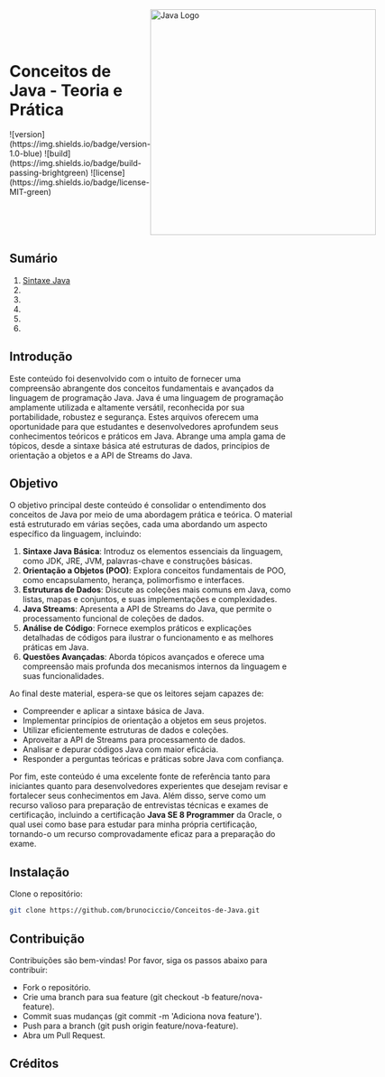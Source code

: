 <div style="display: flex; align-items: center; justify-content: space-between;">
  <div>
    <h1>Conceitos de Java - Teoria e Prática</h1>
    <p>
      ![version](https://img.shields.io/badge/version-1.0-blue)
      ![build](https://img.shields.io/badge/build-passing-brightgreen)
      ![license](https://img.shields.io/badge/license-MIT-green)
    </p>
  </div>
  <div>
    <img src="https://www.logo.wine/a/logo/Java_(programming_language)/Java_(programming_language)-Logo.wine.svg" alt="Java Logo" width="400">
  </div>
</div>

## Sumário

1. [Sintaxe Java](Conteúdo/sintaxeJava.ipynb)
2. 
3. 
4. 
5. 
6. 

## Introdução

Este conteúdo foi desenvolvido com o intuito de fornecer uma compreensão abrangente dos conceitos fundamentais e avançados da linguagem de programação Java. Java é uma linguagem de programação amplamente utilizada e altamente versátil, reconhecida por sua portabilidade, robustez e segurança. Estes arquivos oferecem uma oportunidade para que estudantes e desenvolvedores aprofundem seus conhecimentos teóricos e práticos em Java. Abrange uma ampla gama de tópicos, desde a sintaxe básica até estruturas de dados, princípios de orientação a objetos e a API de Streams do Java.

## Objetivo

O objetivo principal deste conteúdo é consolidar o entendimento dos conceitos de Java por meio de uma abordagem prática e teórica. O material está estruturado em várias seções, cada uma abordando um aspecto específico da linguagem, incluindo:

1. **Sintaxe Java Básica**: Introduz os elementos essenciais da linguagem, como JDK, JRE, JVM, palavras-chave e construções básicas.
2. **Orientação a Objetos (POO)**: Explora conceitos fundamentais de POO, como encapsulamento, herança, polimorfismo e interfaces.
3. **Estruturas de Dados**: Discute as coleções mais comuns em Java, como listas, mapas e conjuntos, e suas implementações e complexidades.
4. **Java Streams**: Apresenta a API de Streams do Java, que permite o processamento funcional de coleções de dados.
5. **Análise de Código**: Fornece exemplos práticos e explicações detalhadas de códigos para ilustrar o funcionamento e as melhores práticas em Java.
6. **Questões Avançadas**: Aborda tópicos avançados e oferece uma compreensão mais profunda dos mecanismos internos da linguagem e suas funcionalidades.

Ao final deste material, espera-se que os leitores sejam capazes de:

- Compreender e aplicar a sintaxe básica de Java.
- Implementar princípios de orientação a objetos em seus projetos.
- Utilizar eficientemente estruturas de dados e coleções.
- Aproveitar a API de Streams para processamento de dados.
- Analisar e depurar códigos Java com maior eficácia.
- Responder a perguntas teóricas e práticas sobre Java com confiança.

Por fim, este conteúdo é uma excelente fonte de referência tanto para iniciantes quanto para desenvolvedores experientes que desejam revisar e fortalecer seus conhecimentos em Java. Além disso, serve como um recurso valioso para preparação de entrevistas técnicas e exames de certificação, incluindo a certificação **Java SE 8 Programmer** da Oracle, o qual usei como base para estudar para minha própria certificação, tornando-o um recurso comprovadamente eficaz para a preparação do exame.

## Instalação

Clone o repositório:
```bash
git clone https://github.com/brunociccio/Conceitos-de-Java.git
```
## Contribuição

Contribuições são bem-vindas! Por favor, siga os passos abaixo para contribuir:

- Fork o repositório.
- Crie uma branch para sua feature (git checkout -b feature/nova-feature).
- Commit suas mudanças (git commit -m 'Adiciona nova feature').
- Push para a branch (git push origin feature/nova-feature).
- Abra um Pull Request.

## Créditos
